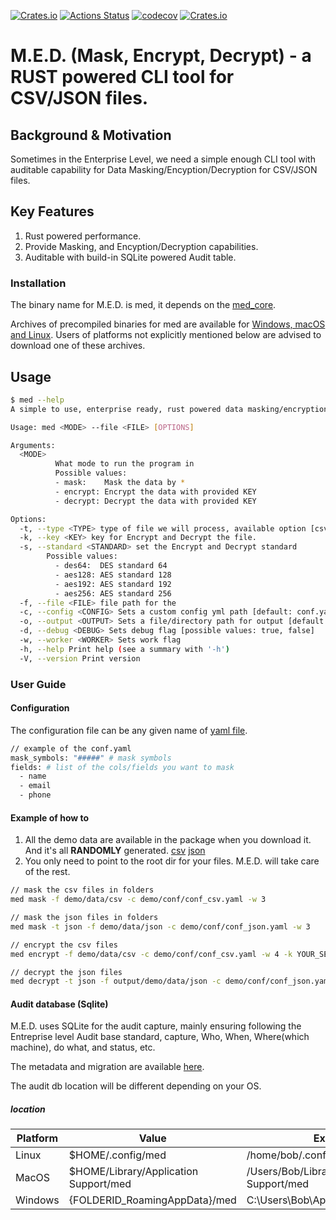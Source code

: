 [![Crates.io](https://img.shields.io/crates/v/med_cli)](https://crates.io/crates/med_cli)  [![Actions Status](https://github.com/jayhuang75/rust-cli-med/workflows/ci/badge.svg)](https://github.com/jayhuang75/rust-cli-med/actions) [![codecov](https://codecov.io/gh/jayhuang75/rust-cli-med/branch/main/graph/badge.svg?token=Z1LMSs2tQC)](https://codecov.io/gh/jayhuang75/rust-cli-med)  [![Crates.io](https://img.shields.io/crates/d/med_cli)](https://crates.io/crates/med_cli)

# M.E.D. (Mask, Encrypt, Decrypt) - a RUST powered CLI tool for CSV/JSON files.

## Background & Motivation

Sometimes in the Enterprise Level, we need a simple enough CLI tool with auditable capability for Data Masking/Encyption/Decryption for CSV/JSON files.

## Key Features

1. Rust powered performance.
2. Provide Masking, and Encyption/Decryption capabilities.
3. Auditable with build-in SQLite powered Audit table.

### Installation

The binary name for M.E.D. is med, it depends on the [med_core](../med_core/README.md).

Archives of precompiled binaries for med are available for [Windows, macOS and Linux](https://github.com/jayhuang75/rust-cli-med/releases). Users of platforms not explicitly mentioned below are advised to download one of these archives.

## Usage

```bash
$ med --help
A simple to use, enterprise ready, rust powered data masking/encryption/decription cli tool

Usage: med <MODE> --file <FILE> [OPTIONS]

Arguments:
  <MODE>
          What mode to run the program in
          Possible values:
          - mask:    Mask the data by *
          - encrypt: Encrypt the data with provided KEY
          - decrypt: Decrypt the data with provided KEY

Options:
  -t, --type <TYPE> type of file we will process, available option [csv, json] [default: csv]
  -k, --key <KEY> key for Encrypt and Decrypt the file.
  -s, --standard <STANDARD> set the Encrypt and Decrypt standard
        Possible values:
          - des64:  DES standard 64
          - aes128: AES standard 128
          - aes192: AES standard 192
          - aes256: AES standard 256
  -f, --file <FILE> file path for the
  -c, --config <CONFIG> Sets a custom config yml path [default: conf.yaml]
  -o, --output <OUTPUT> Sets a file/directory path for output [default: output]
  -d, --debug <DEBUG> Sets debug flag [possible values: true, false]
  -w, --worker <WORKER> Sets work flag
  -h, --help Print help (see a summary with '-h')
  -V, --version Print version
```

### User Guide

#### Configuration

The configuration file can be any given name of [yaml file](demo/conf/conf_json.yaml).

```bash
// example of the conf.yaml
mask_symbols: "#####" # mask symbols
fields: # list of the cols/fields you want to mask 
  - name
  - email
  - phone
```

#### Example of how to

1. All the demo data are available in the package when you download it. And it's all **RANDOMLY** generated. [csv](demo/data/csv/random_data.csv) [json](demo/data/json/generated.json)
2. You only need to point to the root dir for your files. M.E.D. will take care of the rest.

```bash
// mask the csv files in folders
med mask -f demo/data/csv -c demo/conf/conf_csv.yaml -w 3

// mask the json files in folders
med mask -t json -f demo/data/json -c demo/conf/conf_json.yaml -w 3

// encrypt the csv files 
med encrypt -f demo/data/csv -c demo/conf/conf_csv.yaml -w 4 -k YOUR_SECRET -s des64

// decrypt the json files 
med decrypt -t json -f output/demo/data/json -c demo/conf/conf_json.yaml -w 5 -k YOUR_SECRET -s des64

```

#### Audit database (Sqlite)

M.E.D. uses SQLite for the audit capture, mainly ensuring following the Entreprise level Audit base standard, capture, Who, When, Where(which machine), do what, and status, etc.

The metadata and migration are available [here](audit/migrations/20230512195802_audit_sqlite_datastore.up.sql).

The audit db location will be different depending on your OS.

##### location

| Platform  |  Value |    Example      |
| ------------- | ------------- | ------------- |
| Linux  | $HOME/.config/med  | /home/bob/.config/med |
| MacOS  | $HOME/Library/Application Support/med  | /Users/Bob/Library/Application Support/med |
| Windows  | {FOLDERID_RoamingAppData}/med  | C:\Users\Bob\AppData\Roaming\med |
